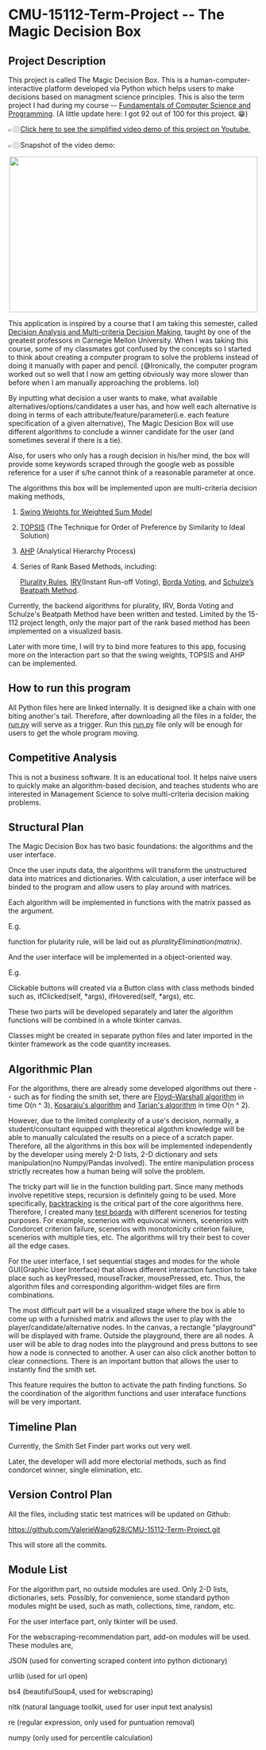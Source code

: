 # CMU-15112-Term-Project -- The Magic Decision Box

## Project Description

This project is called The Magic Decision Box. This is a human-computer-interactive platform developed via Python which helps users to make decisions based on managment science principles. This is also the term project I had during my course -- [Fundamentals of Computer Science and Programming](https://www.cs.cmu.edu/~112/). (A little update here: I got 92 out of 100 for this project. 😁)

👉🏼[Click here to see the simplified video demo of this project on Youtube.](https://www.youtube.com/watch?v=SCq7pKkoa50)

👉🏼Snapshot of the video demo:
<p align="center">
    <img src= "https://github.com/ValerieWang628/the-magic-desicion-maker-box/blob/master/snap/videoSnap.png" width = "500" height = "313">
<p>

This application is inspired by a course that I am taking this semester, called [Decision Analysis and Multi-criteria Decision Making](https://api.heinz.cmu.edu/courses_api/course_detail/94-833), taught by one of the greatest professors in Carnegie Mellon University. When I was taking this course, some of my classmates got confused by the concepts so I started to think about creating a computer program to solve the problems instead of doing it manually with paper and pencil. (😅Ironically, the computer program worked out so well that I now am getting obviously way more slower than before when I am manually approaching the problems. lol)

By inputting what decision a user wants to make, what available alternatives/options/candidates a user has, and how well each alternative is doing in terms of each attribute/feature/parameter(i.e. each feature specification of a given alternative), The Magic Desicion Box will use different algorithms to conclude a winner candidate for the user (and sometimes several if there is a tie).

Also, for users who only has a rough decision in his/her mind, the box will provide some keywords scraped through the google web as possible reference for a user if s/he cannot think of a reasonable parameter at once.


The algorithms this box will be implemented upon are multi-criteria decision making methods, 

1. [Swing Weights for Weighted Sum Model](http://miroslawdabrowski.com/downloads/MoV/The%20Simple%20Multi%20Attribute%20Rating%20Technique%20(SMART).pdf)

2. [TOPSIS](https://en.wikipedia.org/wiki/TOPSIS) (The Technique for Order of Preference by Similarity to Ideal Solution)

3. [AHP](https://en.wikipedia.org/wiki/Analytic_hierarchy_process) (Analytical Hierarchy Process)

4. Series of Rank Based Methods, including: 

    [Plurality Rules](https://en.wikipedia.org/wiki/Plurality_voting), [IRV](https://en.wikipedia.org/wiki/Instant-runoff_voting)(Instant Run-off Voting), [Borda Voting](https://en.wikipedia.org/wiki/Borda_count), and [Schulze’s Beatpath Method](https://en.wikipedia.org/wiki/Schulze_method).
    
Currently, the backend algorithms for plurality, IRV, Borda Voting and Schulze's Beatpath Method have been written and tested. Limited by the 15-112 project length, only the major part of the rank based method has been implemented on a visualized basis.

Later with more time, I will try to bind more features to this app, focusing more on the interaction part so that the swing weights, TOPSIS and AHP can be implemented.

## How to run this program

All Python files here are linked internally. It is designed like a chain with one biting another's tail. Therefore, after downloading all the files in a folder, the [run.py](https://github.com/ValerieWang628/the-magic-desicion-maker-box/blob/master/Run.py) will serve as a trigger. Run this [run.py](https://github.com/ValerieWang628/the-magic-desicion-maker-box/blob/master/Run.py) file only will be enough for users to get the whole program moving.

## Competitive Analysis

This is not a business software. It is an educational tool. It helps naive users to quickly make an algorithm-based decision, and teaches students who are interested in Management Science to solve multi-criteria decision making problems.


## Structural Plan

The Magic Decision Box has two basic foundations: the algorithms and the user interface.

Once the user inputs data, the algorithms will transform the unstructured data into matrices and dictionaries. With calculation, a user interface will be binded to the program and allow users to play around with matrices.

Each algorithm will be implemented in functions with the matrix passed as the argument. 

E.g. 

function for plularity rule, will be laid out as *pluralityElimination(matrix)*.

And the user interface will be implemented in a object-oriented way. 

E.g.

Clickable buttons will created via a Button class with class methods binded such as, ifClicked(self, *args), ifHovered(self, *args), etc.


These two parts will be developed separately and later the algorithm functions will be combined in a whole tkinter canvas.

Classes might be created in separate python files and later imported in the tkinter framework as the code quantity increases.


## Algorithmic Plan

For the algorithms, there are already some developed algorithms out there -- such as for finding the smith set, there are  [Floyd–Warshall algorithm](https://en.wikipedia.org/wiki/Floyd–Warshall_algorithm) in time O(n ^ 3), [Kosaraju's algorithm](https://en.wikipedia.org/wiki/Kosaraju%27s_algorithm) and [Tarjan's algorithm](https://en.wikipedia.org/wiki/Tarjan%27s_strongly_connected_components_algorithm) in time O(n ^ 2).

However, due to the limited complexity of a use's decision, normally, a student/consultant equipped with theoretical algothm knowledge will be able to manually calculated the results on a piece of a scratch paper. Therefore, all the algorithms in this box will be implemented independently by the developer using merely 2-D lists, 2-D dictionary and sets manipulation(no Numpy/Pandas involved). The entire manipulation process strictly recreates how a human being will solve the problem.

The tricky part will lie in the function building part. Since many methods involve repetitive steps, recursion is definitely going to be used. More specifically, [backtracking](https://en.wikipedia.org/wiki/Backtracking) is the critical part of the core algorithms here. Therefore, I created many [test boards](https://github.com/ValerieWang628/the-magic-desicion-maker-box/blob/master/TP_RankBased_TestBoard.py) with different scenerios for testing purposes. For example, scenerios with equivocal winners, scenerios with Condorcet criterion failure, scenerios with monotonicity criterion failure, scenerios with multiple ties, etc. The algorithms will try their best to cover all the edge cases. 

For the user interface, I set sequential stages and modes for the whole GUI(Graphic User Interface) that allows different interaction function to take place such as keyPressed, mouseTracker, mousePressed, etc. Thus, the algorithm files and corresponding algorithm-widget files are firm combinations.

The most difficult part will be a visualized stage where the box is able to come up with a furnished matrix and allows the user to play with the player/candidate/alternative nodes. In the canvas, a rectangle "playground" will be displayed with frame. Outside the playground, there are all nodes. A user will be able to drag nodes into the playground and press buttons to see how a node is connected to another. A user can also click another botton to clear connections. There is an important button that allows the user to instantly find the smith set.

This feature requires the button to activate the path finding functions. So the coordination of the algorithm functions and user interaface functions will be very important.

## Timeline Plan

Currently, the Smith Set Finder part works out very well.

Later, the developer will add more electorial methods, such as find condorcet winner, single elimination, etc.

## Version Control Plan

All the files, including static test matrices will be updated on Github: 

https://github.com/ValerieWang628/CMU-15112-Term-Project.git

This will store all the commits.

## Module List

For the algorithm part, no outside modules are used. Only 2-D lists, dictionaries, sets. Possibly, for convenience, some standard python modules might be used, such as math, collections, time, random, etc.

For the user interface part, only tkinter will be used.

For the webscraping-recommendation part, add-on modules will be used. These modules are,

JSON (used for converting scraped content into python dictionary)

urllib (used for url open)

bs4 (beautifulSoup4, used for webscraping)

nltk (natural language toolkit, used for user input text analysis)

re (regular expression, only used for puntuation removal)

numpy (only used for percentile calculation)


